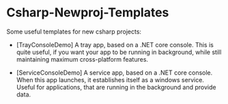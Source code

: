 # Csharp-Newproj-Templates

Some useful templates for new csharp projects:

- [TrayConsoleDemo] A tray app, based on a .NET core console. This is quite useful, if you want your app to be running in background, while still maintaining maximum cross-platform features.

- [ServiceConsoleDemo] A service app, based on a .NET core console. When this app launches, it establishes itself as a windows service. Useful for applications, that are running in the background and provide data.
